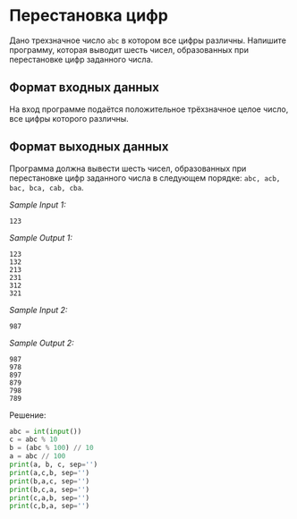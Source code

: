 # Перестановка цифр

Дано трехзначное число ```abc``` в котором все цифры различны. Напишите программу, которая выводит шесть чисел, образованных при перестановке цифр заданного числа.

## Формат входных данных
На вход программе подаётся положительное трёхзначное целое число, все цифры которого различны.

## Формат выходных данных
Программа должна вывести шесть чисел, образованных при перестановке цифр заданного числа в следующем порядке: ```abc, acb, bac, bca, cab, cba```.

*Sample Input 1:*
```
123
```

*Sample Output 1:*
```
123
132
213
231
312
321
```

*Sample Input 2:*
```
987
```

*Sample Output 2:*
```
987
978
897
879
798
789
```

Решение:
```python
abc = int(input())
c = abc % 10
b = (abc % 100) // 10
a = abc // 100
print(a, b, c, sep='')
print(a,c,b, sep='')
print(b,a,c, sep='')
print(b,c,a, sep='')
print(c,a,b, sep='')
print(c,b,a, sep='')
```
